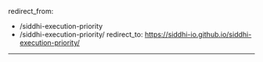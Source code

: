 redirect_from:
  - /siddhi-execution-priority
  - /siddhi-execution-priority/
redirect_to: https://siddhi-io.github.io/siddhi-execution-priority/
---
